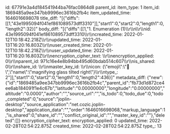 id: 67791e3a4d184541944ba76fac0864d8
parent_id: 
item_type: 1
item_id: 1869485a9ee347bb9996ec3616b2fb4c
item_updated_time: 1646016698078
title_diff: "[{\"diffs\":[[1,\"43e1995094f041ef861089573dff3310\"]],\"start1\":0,\"start2\":0,\"length1\":0,\"length2\":32}]"
body_diff: "[{\"diffs\":[[1,\"1. Enumeration (1)\\\r\\\n\\\r\\\nid: 43e1995094f041ef861089573dff3310\\\r\\\ncreated_time: 2022-01-12T10:18:42.218Z\\\r\\\nupdated_time: 2022-01-13T16:20:16.803Z\\\r\\\nuser_created_time: 2022-01-12T10:18:42.218Z\\\r\\\nuser_updated_time: 2022-01-13T16:20:16.803Z\\\r\\\nencryption_cipher_text: \\\r\\\nencryption_applied: 0\\\r\\\nparent_id: 971c16e4e8b94bb495d60bdab514c607\\\r\\\nis_shared: 0\\\r\\\nshare_id: \\\r\\\nmaster_key_id: \\\r\\\nicon: {\\\"emoji\\\":\\\"🔎\\\",\\\"name\\\":\\\"magnifying glass tilted right\\\"}\\\r\\\ntype_: 2\"]],\"start1\":0,\"start2\":0,\"length1\":0,\"length2\":436}]"
metadata_diff: {"new":{"id":"1869485a9ee347bb9996ec3616b2fb4c","parent_id":"fb73d1d872ce4ee6ab184091f1e4c67b","latitude":"0.00000000","longitude":"0.00000000","altitude":"0.0000","author":"","source_url":"","is_todo":0,"todo_due":0,"todo_completed":0,"source":"joplin-desktop","source_application":"net.cozic.joplin-desktop","application_data":"","order":1646016698068,"markup_language":1,"is_shared":0,"share_id":"","conflict_original_id":"","master_key_id":""},"deleted":[]}
encryption_cipher_text: 
encryption_applied: 0
updated_time: 2022-02-28T02:54:22.875Z
created_time: 2022-02-28T02:54:22.875Z
type_: 13